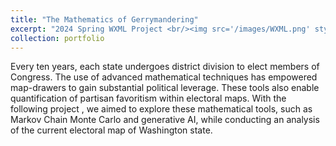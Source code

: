 ```yaml
---
title: "The Mathematics of Gerrymandering"
excerpt: "2024 Spring WXML Project <br/><img src='/images/WXML.png' style='width:500px;height:500px;'>"
collection: portfolio
---
```

Every ten years, each state undergoes district division to elect members of Congress. The use of advanced mathematical techniques has empowered map-drawers to gain substantial political leverage. These tools also enable quantification of partisan favoritism within electoral maps. With the following project , we aimed to explore these mathematical tools, such as Markov Chain Monte Carlo and generative AI, while conducting an analysis of the current electoral map of Washington state.